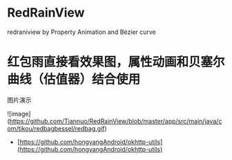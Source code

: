 # RedRainView
redraniview by Property Animation and Bézier curve

# 红包雨直接看效果图，属性动画和贝塞尔曲线（估值器）结合使用
图片演示

![image] (https://github.com/Tiannuo/RedRainView/blob/master/app/src/main/java/com/tikou/redbagbessel/redbag.gif)

* [https://github.com/hongyangAndroid/okhttp-utils](https://github.com/hongyangAndroid/okhttp-utils)  


